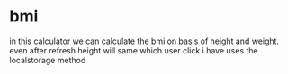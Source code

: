 # bmi
in this calculator we can calculate the bmi on basis of height and weight.
even after refresh height will same which user click i have uses the localstorage method

